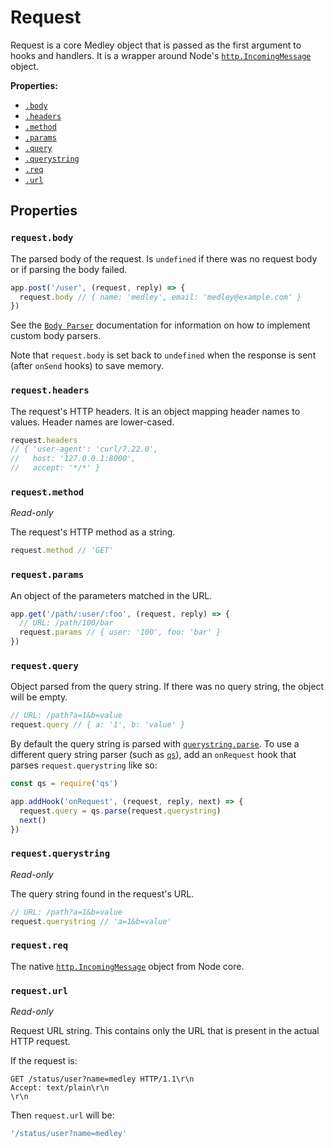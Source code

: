 # Request

Request is a core Medley object that is passed as the first argument to hooks and handlers.
It is a wrapper around Node's [`http.IncomingMessage`][http.IncomingMessage] object.

**Properties:**

+ [`.body`](#requestbody)
+ [`.headers`](#requestheaders)
+ [`.method`](#requestmethod)
+ [`.params`](#requestparams)
+ [`.query`](#requestquery)
+ [`.querystring`](#requestquerystring)
+ [`.req`](#requestreq)
+ [`.url`](#requesturl)

## Properties

### `request.body`

The parsed body of the request. Is `undefined` if there was no request body or if parsing the body failed.

```js
app.post('/user', (request, reply) => {
  request.body // { name: 'medley', email: 'medley@example.com' }
})
```

See the [`Body Parser`](BodyParser.md) documentation for information on how to implement custom body parsers.

Note that `request.body` is set back to `undefined` when the response is sent
(after `onSend` hooks) to save memory.

### `request.headers`

The request's HTTP headers. It is an object mapping header names to values. Header names are lower-cased.

```js
request.headers
// { 'user-agent': 'curl/7.22.0',
//   host: '127.0.0.1:8000',
//   accept: '*/*' }
```

### `request.method`

*Read-only*

The request's HTTP method as a string.

```js
request.method // 'GET'
```

### `request.params`

An object of the parameters matched in the URL.

```js
app.get('/path/:user/:foo', (request, reply) => {
  // URL: /path/100/bar
  request.params // { user: '100', foo: 'bar' }
})
```

### `request.query`

Object parsed from the query string. If there was no query string, the object will be empty.

```js
// URL: /path?a=1&b=value
request.query // { a: '1', b: 'value' }
```

By default the query string is parsed with [`querystring.parse`](https://nodejs.org/dist/latest/docs/api/querystring.html#querystring_querystring_parse_str_sep_eq_options).
To use a different query string parser (such as [`qs`](https://github.com/ljharb/qs)),
add an `onRequest` hook that parses `request.querystring` like so:

```js
const qs = require('qs')

app.addHook('onRequest', (request, reply, next) => {
  request.query = qs.parse(request.querystring)
  next()  
})
```

### `request.querystring`

*Read-only*

The query string found in the request's URL.

```js
// URL: /path?a=1&b=value
request.querystring // 'a=1&b=value'
```

### `request.req`

The native [`http.IncomingMessage`][http.IncomingMessage] object from Node core.

### `request.url`

*Read-only*

Request URL string. This contains only the URL that is present in the actual HTTP request.

If the request is:

```
GET /status/user?name=medley HTTP/1.1\r\n
Accept: text/plain\r\n
\r\n
```

Then `request.url` will be:

```js
'/status/user?name=medley'
```

[http.IncomingMessage]: https://nodejs.org/dist/latest/docs/api/http.html#http_class_http_incomingmessage
